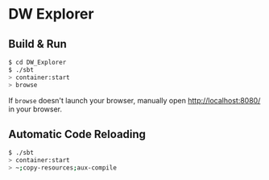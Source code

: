 # DW Explorer #

## Build & Run ##

```sh
$ cd DW_Explorer
$ ./sbt
> container:start
> browse
```

If `browse` doesn't launch your browser, manually open [http://localhost:8080/](http://localhost:8080/) in your browser.

## Automatic Code Reloading

```bash
$ ./sbt
> container:start
> ~;copy-resources;aux-compile
```
